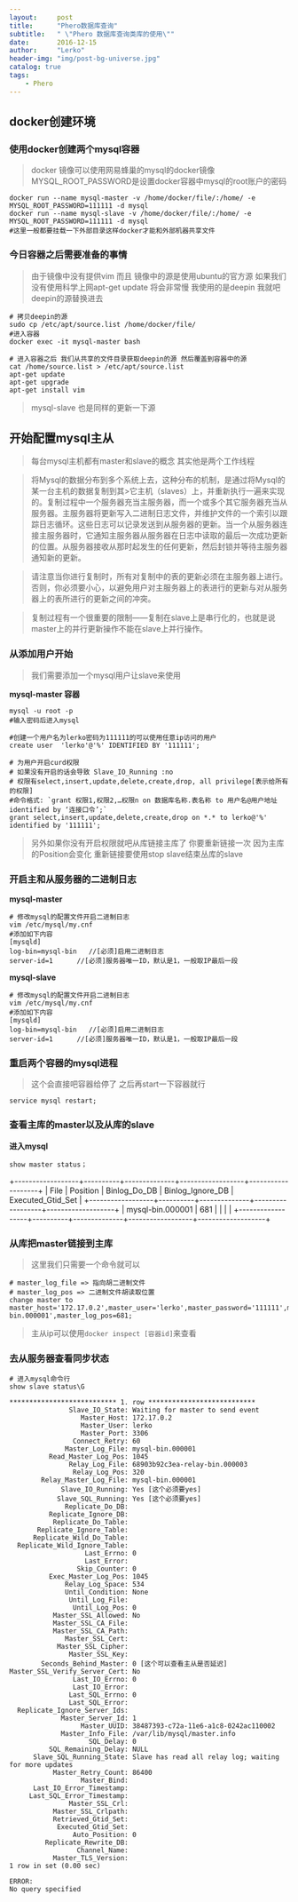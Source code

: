 ```yaml
---
layout:     post
title:      "Phero数据库查询"
subtitle:   " \"Phero 数据库查询类库的使用\""
date:       2016-12-15
author:     "Lerko"
header-img: "img/post-bg-universe.jpg"
catalog: true
tags:
    - Phero
---
```


## docker创建环境

### 使用docker创建两个mysql容器

> docker 镜像可以使用网易蜂巢的mysql的docker镜像
> MYSQL_ROOT_PASSWORD是设置docker容器中mysql的root账户的密码

```shell
docker run --name mysql-master -v /home/docker/file/:/home/ -e MYSQL_ROOT_PASSWORD=111111 -d mysql
docker run --name mysql-slave -v /home/docker/file/:/home/ -e MYSQL_ROOT_PASSWORD=111111 -d mysql
#这里一般都要挂载一下外部目录这样docker才能和外部机器共享文件
```

### 今日容器之后需要准备的事情

> 由于镜像中没有提供vim 而且 镜像中的源是使用ubuntu的官方源 
> 如果我们没有使用科学上网apt-get update 将会非常慢
> 我使用的是deepin 我就吧deepin的源替换进去

```
# 拷贝deepin的源
sudo cp /etc/apt/source.list /home/docker/file/
#进入容器
docker exec -it mysql-master bash
```

```
# 进入容器之后 我们从共享的文件目录获取deepin的源 然后覆盖到容器中的源
cat /home/source.list > /etc/apt/source.list
apt-get update
apt-get upgrade
apt-get install vim
```

> mysql-slave 也是同样的更新一下源

## 开始配置mysql主从

> 每台mysql主机都有master和slave的概念
> 其实他是两个工作线程

> 将Mysql的数据分布到多个系统上去，这种分布的机制，是通过将Mysql的某一台主机的数据复制到其>它主机（slaves）上，并重新执行一遍来实现的。复制过程中一个服务器充当主服务器，而一个或多个其它服务器充当从服务器。主服务器将更新写入二进制日志文件，并维护文件的一个索引以跟踪日志循环。这些日志可以记录发送到从服务器的更新。当一个从服务器连接主服务器时，它通知主服务器从服务器在日志中读取的最后一次成功更新的位置。从服务器接收从那时起发生的任何更新，然后封锁并等待主服务器通知新的更新。

> 请注意当你进行复制时，所有对复制中的表的更新必须在主服务器上进行。否则，你必须要小心，以避免用户对主服务器上的表进行的更新与对从服务器上的表所进行的更新之间的冲突。

> 复制过程有一个很重要的限制——复制在slave上是串行化的，也就是说master上的并行更新操作不能在slave上并行操作。

### 从添加用户开始

> 我们需要添加一个mysql用户让slave来使用

**mysql-master 容器**
```shell
mysql -u root -p
#输入密码后进入mysql

#创建一个用户名为lerko密码为111111的可以使用任意ip访问的用户
create user  'lerko'@'%' IDENTIFIED BY '111111';

# 为用户开启curd权限
# 如果没有开启的话会导致 Slave_IO_Running :no
# 权限有select,insert,update,delete,create,drop, all privilege[表示给所有的权限]
#命令格式: `grant 权限1,权限2,…权限n on 数据库名称.表名称 to 用户名@用户地址 identified by ‘连接口令’;`
grant select,insert,update,delete,create,drop on *.* to lerko@'%' identified by '111111';
```

> 另外如果你没有开启权限就吧从库链接主库了
> 你要重新链接一次 因为主库的Position会变化
> 重新链接要使用stop slave结束丛库的slave

### 开启主和从服务器的二进制日志

**mysql-master**

```
# 修改mysql的配置文件开启二进制日志
vim /etc/mysql/my.cnf
#添加如下内容
[mysqld]
log-bin=mysql-bin   //[必须]启用二进制日志
server-id=1      //[必须]服务器唯一ID，默认是1，一般取IP最后一段
```

**mysql-slave**

```
# 修改mysql的配置文件开启二进制日志
vim /etc/mysql/my.cnf
#添加如下内容
[mysqld]
log-bin=mysql-bin   //[必须]启用二进制日志
server-id=1      //[必须]服务器唯一ID，默认是1，一般取IP最后一段
```

### 重启两个容器的mysql进程

> 这个会直接吧容器给停了  之后再start一下容器就行

```
service mysql restart;
```

### 查看主库的master以及从库的slave

**进入mysql**

```
show master status；
```

+------------------+----------+--------------+------------------+-------------------+
| File             | Position | Binlog_Do_DB | Binlog_Ignore_DB | Executed_Gtid_Set |
+------------------+----------+--------------+------------------+-------------------+
| mysql-bin.000001 |      681 |              |                  |                   |
+------------------+----------+--------------+------------------+-------------------+


### 从库把master链接到主库

> 这里我们只需要一个命令就可以

```
# master_log_file => 指向胡二进制文件
# master_log_pos => 二进制文件胡读取位置
change master to master_host='172.17.0.2',master_user='lerko',master_password='111111',master_log_file='mysql-bin.000001',master_log_pos=681;
```

> 主从ip可以使用`docker inspect [容器id]`来查看

### 去从服务器查看同步状态

```
# 进入mysql命令行
show slave status\G

*************************** 1. row ***************************
               Slave_IO_State: Waiting for master to send event
                  Master_Host: 172.17.0.2
                  Master_User: lerko
                  Master_Port: 3306
                Connect_Retry: 60
              Master_Log_File: mysql-bin.000001
          Read_Master_Log_Pos: 1045
               Relay_Log_File: 68903b92c3ea-relay-bin.000003
                Relay_Log_Pos: 320
        Relay_Master_Log_File: mysql-bin.000001
             Slave_IO_Running: Yes [这个必须要yes]
            Slave_SQL_Running: Yes [这个必须要yes]
              Replicate_Do_DB: 
          Replicate_Ignore_DB: 
           Replicate_Do_Table: 
       Replicate_Ignore_Table: 
      Replicate_Wild_Do_Table: 
  Replicate_Wild_Ignore_Table: 
                   Last_Errno: 0
                   Last_Error: 
                 Skip_Counter: 0
          Exec_Master_Log_Pos: 1045
              Relay_Log_Space: 534
              Until_Condition: None
               Until_Log_File: 
                Until_Log_Pos: 0
           Master_SSL_Allowed: No
           Master_SSL_CA_File: 
           Master_SSL_CA_Path: 
              Master_SSL_Cert: 
            Master_SSL_Cipher: 
               Master_SSL_Key: 
        Seconds_Behind_Master: 0 [这个可以查看主从是否延迟]
Master_SSL_Verify_Server_Cert: No
                Last_IO_Errno: 0
                Last_IO_Error: 
               Last_SQL_Errno: 0
               Last_SQL_Error: 
  Replicate_Ignore_Server_Ids: 
             Master_Server_Id: 1
                  Master_UUID: 38487393-c72a-11e6-a1c8-0242ac110002
             Master_Info_File: /var/lib/mysql/master.info
                    SQL_Delay: 0
          SQL_Remaining_Delay: NULL
      Slave_SQL_Running_State: Slave has read all relay log; waiting for more updates
           Master_Retry_Count: 86400
                  Master_Bind: 
      Last_IO_Error_Timestamp: 
     Last_SQL_Error_Timestamp: 
               Master_SSL_Crl: 
           Master_SSL_Crlpath: 
           Retrieved_Gtid_Set: 
            Executed_Gtid_Set: 
                Auto_Position: 0
         Replicate_Rewrite_DB: 
                 Channel_Name: 
           Master_TLS_Version: 
1 row in set (0.00 sec)

ERROR: 
No query specified

```











